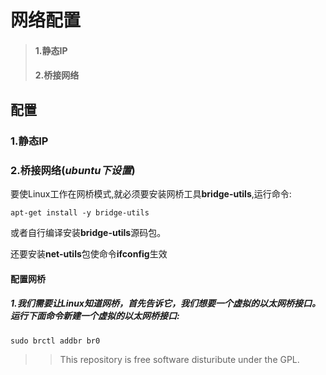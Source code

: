 # 网络配置
> #### 1.静态IP
> #### 2.桥接网络

## 配置
### 1.静态IP

### 2.桥接网络(*ubuntu下设置*)
要使Linux工作在网桥模式,就必须要安装网桥工具**bridge-utils**,运行命令:

    apt-get install -y bridge-utils

或者自行编译安装**bridge-utils**源码包。

还要安装**net-utils**包使命令**ifconfig**生效

#### 配置网桥
##### 1.我们需要让Linux知道网桥，首先告诉它，我们想要一个虚拟的以太网桥接口。运行下面命令新建一个虚拟的以太网桥接口:
    sudo brctl addbr br0

>> This repository is free software disturibute under the GPL.
